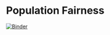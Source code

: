 # Population Fairness

<!-- [![Binder](https://mybinder.org/badge_logo.svg)](https://mybinder.org/v2/gh/zsiegel92/populationModel/master) -->


<a href="https://mybinder.org/v2/gh/zsiegel92/populationModel/master" rel="nofollow" target="_blank"><img src="https://camo.githubusercontent.com/483bae47a175c24dfbfc57390edd8b6982ac5fb3/68747470733a2f2f6d7962696e6465722e6f72672f62616467655f6c6f676f2e737667" alt="Binder" data-canonical-src="https://mybinder.org/badge_logo.svg" style="max-width:100%;"></a>
